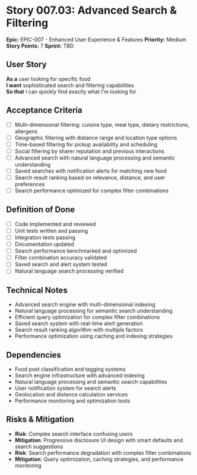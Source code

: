 # Story 007.03: Advanced Search & Filtering

**Epic:** EPIC-007 - Enhanced User Experience & Features
**Priority:** Medium
**Story Points:** 7
**Sprint:** TBD

## User Story
**As a** user looking for specific food  
**I want** sophisticated search and filtering capabilities  
**So that** I can quickly find exactly what I'm looking for  

## Acceptance Criteria
- [ ] Multi-dimensional filtering: cuisine type, meal type, dietary restrictions, allergens
- [ ] Geographic filtering with distance range and location type options
- [ ] Time-based filtering for pickup availability and scheduling
- [ ] Social filtering by sharer reputation and previous interactions
- [ ] Advanced search with natural language processing and semantic understanding
- [ ] Saved searches with notification alerts for matching new food
- [ ] Search result ranking based on relevance, distance, and user preferences
- [ ] Search performance optimized for complex filter combinations

## Definition of Done
- [ ] Code implemented and reviewed
- [ ] Unit tests written and passing
- [ ] Integration tests passing
- [ ] Documentation updated
- [ ] Search performance benchmarked and optimized
- [ ] Filter combination accuracy validated
- [ ] Saved search and alert system tested
- [ ] Natural language search processing verified

## Technical Notes
- Advanced search engine with multi-dimensional indexing
- Natural language processing for semantic search understanding
- Efficient query optimization for complex filter combinations
- Saved search system with real-time alert generation
- Search result ranking algorithm with multiple factors
- Performance optimization using caching and indexing strategies

## Dependencies
- Food post classification and tagging systems
- Search engine infrastructure with advanced indexing
- Natural language processing and semantic search capabilities
- User notification system for search alerts
- Geolocation and distance calculation services
- Performance monitoring and optimization tools

## Risks & Mitigation
- **Risk**: Complex search interface confusing users
- **Mitigation**: Progressive disclosure UI design with smart defaults and search suggestions
- **Risk**: Search performance degradation with complex filter combinations
- **Mitigation**: Query optimization, caching strategies, and performance monitoring